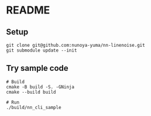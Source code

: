# README

## Setup

```shell
git clone git@github.com:nunoya-yuma/nn-linenoise.git
git submodule update --init
```

## Try sample code

```shell
# Build
cmake -B build -S. -GNinja
cmake --build build

# Run
./build/nn_cli_sample
```
